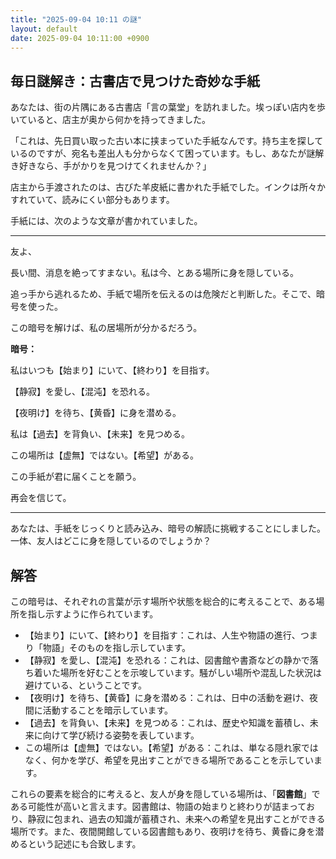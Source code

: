 ```yaml
---
title: "2025-09-04 10:11 の謎"
layout: default
date: 2025-09-04 10:11:00 +0900
---
```

## 毎日謎解き：古書店で見つけた奇妙な手紙

あなたは、街の片隅にある古書店「言の葉堂」を訪れました。埃っぽい店内を歩いていると、店主が奥から何かを持ってきました。

「これは、先日買い取った古い本に挟まっていた手紙なんです。持ち主を探しているのですが、宛名も差出人も分からなくて困っています。もし、あなたが謎解き好きなら、手がかりを見つけてくれませんか？」

店主から手渡されたのは、古びた羊皮紙に書かれた手紙でした。インクは所々かすれていて、読みにくい部分もあります。

手紙には、次のような文章が書かれていました。

---

友よ、

長い間、消息を絶ってすまない。私は今、とある場所に身を隠している。

追っ手から逃れるため、手紙で場所を伝えるのは危険だと判断した。そこで、暗号を使った。

この暗号を解けば、私の居場所が分かるだろう。

**暗号：**

私はいつも【始まり】にいて、【終わり】を目指す。

【静寂】を愛し、【混沌】を恐れる。

【夜明け】を待ち、【黄昏】に身を潜める。

私は【過去】を背負い、【未来】を見つめる。

この場所は【虚無】ではない。【希望】がある。

この手紙が君に届くことを願う。

再会を信じて。

---

あなたは、手紙をじっくりと読み込み、暗号の解読に挑戦することにしました。一体、友人はどこに身を隠しているのでしょうか？

## 解答

この暗号は、それぞれの言葉が示す場所や状態を総合的に考えることで、ある場所を指し示すように作られています。

*   【始まり】にいて、【終わり】を目指す：これは、人生や物語の進行、つまり「物語」そのものを指し示しています。
*   【静寂】を愛し、【混沌】を恐れる：これは、図書館や書斎などの静かで落ち着いた場所を好むことを示唆しています。騒がしい場所や混乱した状況は避けている、ということです。
*   【夜明け】を待ち、【黄昏】に身を潜める：これは、日中の活動を避け、夜間に活動することを暗示しています。
*   【過去】を背負い、【未来】を見つめる：これは、歴史や知識を蓄積し、未来に向けて学び続ける姿勢を表しています。
*   この場所は【虚無】ではない。【希望】がある：これは、単なる隠れ家ではなく、何かを学び、希望を見出すことができる場所であることを示しています。

これらの要素を総合的に考えると、友人が身を隠している場所は、「**図書館**」である可能性が高いと言えます。図書館は、物語の始まりと終わりが詰まっており、静寂に包まれ、過去の知識が蓄積され、未来への希望を見出すことができる場所です。また、夜間開館している図書館もあり、夜明けを待ち、黄昏に身を潜めるという記述にも合致します。
